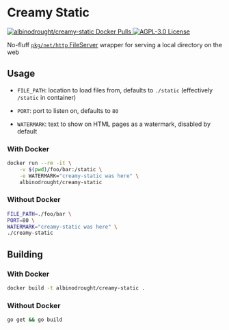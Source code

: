# Creamy Static

<a href="https://hub.docker.com/r/albinodrought/creamy-static">
<img alt="albinodrought/creamy-static Docker Pulls" src="https://img.shields.io/docker/pulls/albinodrought/creamy-static">
</a>
<a href="https://github.com/AlbinoDrought/creamy-static/blob/master/LICENSE"><img alt="AGPL-3.0 License" src="https://img.shields.io/github/license/AlbinoDrought/creamy-static"></a>


No-fluff [`pkg/net/http` FileServer](https://golang.org/pkg/net/http/#FileServer) wrapper
for serving a local directory on the web

## Usage

- `FILE_PATH`: location to load files from, defaults to `./static` (effectively `/static` in container)

- `PORT`: port to listen on, defaults to `80`

- `WATERMARK`: text to show on HTML pages as a watermark, disabled by default

### With Docker

```sh
docker run --rm -it \
    -v $(pwd)/foo/bar:/static \
    -e WATERMARK="creamy-static was here" \
    albinodrought/creamy-static
```

### Without Docker

```sh
FILE_PATH=./foo/bar \
PORT=80 \
WATERMARK="creamy-static was here" \
./creamy-static
```

## Building

### With Docker

```sh
docker build -t albinodrought/creamy-static .
```

### Without Docker

```sh
go get && go build
```
